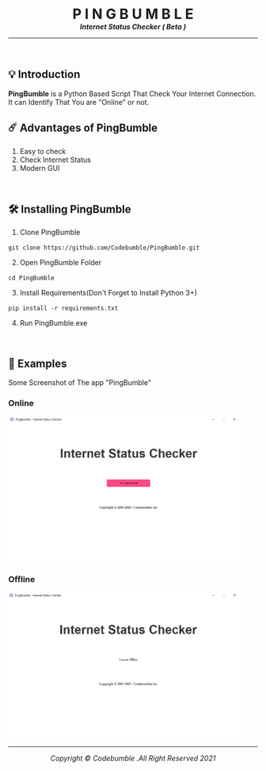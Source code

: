 <p align="center">

  <h1 align="center" style="margin: 0 auto 0 auto;">P I N G  B U M B L E</h1>
  <h5 align="center" style="margin: 0 auto 0 auto;">Internet Status Checker ( Beta )</h5>
  </p>
  
---
<br>

## 💡 Introduction

<b>PingBumble</b> is a Python Based Script That Check Your Internet Connection. It can Identify That You are "Online" or not.
<br>

## ☄️  Advantages of <b>PingBumble</b>

1. Easy to check
2. Check Internet Status
3. Modern GUI


<br>



## 🛠  Installing PingBumble

1. Clone PingBumble

```
git clone https://github.com/Codebumble/PingBumble.git
```

2. Open PingBumble Folder
```
cd PingBumble
```

3. Install Requirements(Don't Forget to Install Python 3+)
```
pip install -r requirements.txt
```

4. Run PingBumble.exe


<br>







## 🎯 Examples
Some Screenshot of The app "PingBumble"

### Online
<img width="467" alt="Example 1" src="https://raw.githubusercontent.com/Codebumble/PingBumble/main/image.png">

### Offline
<img width="467" alt="Example 2" src="https://raw.githubusercontent.com/Codebumble/PingBumble/main/image2.PNG">


---

<p align="center">

  <h6 align="center" style="margin: 0 auto 0 auto;">Copyright © Codebumble .All Right Reserved 2021</h1>
  </p>
